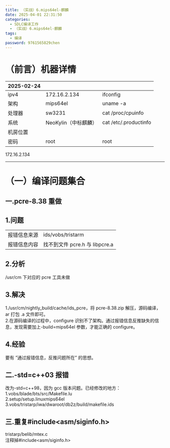 ```yaml
---
title: （实战）6.mips64el-麒麟
date: 2025-04-01 22:31:50
categories:
  - SDLC编译工作
  - （实战）6.mips64el-麒麟
tags:
  - 编译
password: 9761565829chen
---
```

# （前言）机器详情

| 2025-02-24 |                |                       |
| ---------- | -------------- | --------------------- |
| ipv4       | 172.16.2.134   | ifconfig              |
| 架构         | mips64el       | uname -a              |
| 处理器        | sw3231         | cat /proc/cpuinfo     |
| 系统         | NeoKylin（中标麒麟） | cat /etc/.productinfo |
| 机房位置       |                |                       |
| 密码         | root           | root                  |
172.16.2.134

---

# （一）编译问题集合
## 一.pcre-8.38 重做
## 1.问题

|        |                          |
| ------ | ------------------------ |
| 报错信息来源 | ids/vobs/tristarm        |
| 报错信息内容 | 找不到文件 pcre.h 与 libpcre.a |

## 2.分析
/usr/cm 下对应的 pcre 工具未做

## 3.解决
1./usr/cm/nightly_build/cache/ids_pcre，将 pcre-8.38.zip 解压，源码编译，ar 打包 .a 文件即可。  
2.在源码编译的过程中，configure 识别不了架构。通过报错信息反推缺失的信息，发现需要加上-build=mips64el 参数，才能正确的 configure。

## 4.经验
要有 ”通过报错信息，反推问题所在” 的思想。


## 二.-std=c++03 报错
改为-std=c++98，因为 gcc 版本问题。已经修改的地方：  
1.vobs/blade/bts/src/Makefile.lu  
2.setup/setup.linuxmips64el  
3.vobs/tristarp/iwa/dwaroot/db2z/build/makefile.ids


## 三.重复#include<asm/siginfo.h>
tristarp/belib/mtex.c  
注释掉#include<asm/siginfo.h>
